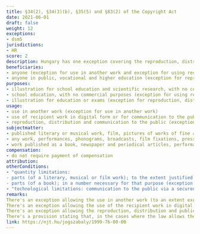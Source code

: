 ```yaml
---
title: §34(2), §34(3)(b), §35(5) and §83(2) of the Copyright Act
date: 2021-06-01
draft: false
weight: 12
exceptions:
- dsm5
jurisdictions:
- HR
score: 2
description: Hungary has one exception covering the reproduction, distribution and communication to the public of works to pupils and students through a secure electronic environment for purposes of illustration for education and exams (§35(5)); one exception covering the use of a work in another work for purposes of illustration for school education and scientific research (§34(2)); and one exception covering the use of the recipient work in digital form at the place of education and its communication to the public through a secured electronic environment for the purpose of school education (§34(3)(b)). In addition, it has a provision that states that no permission is required from holders of neighbouring rights in cases where the use of copyrighted work is permitted (§83(2). None of the exceptions is subject to compensation.
beneficiaries:
- anyone (exception for use in another work and exception for using recipient work)
- anyone in public, vocational and higher education (exception for reproduction, distribution and communication to the public)
purposes: 
- illustration for school education and scientific research, with no commercial purposes (exception for use in another work)
- school education, with no commercial purposes (exception for using recipient work)
- illustration for education or exams (exception for reproduction, distribution and communication to the public)
usage:
- use in another work (exception for use in another work)
- use of recipient work in digital form or for communication to the public (exception for using recipient work)
- reproduction, distribution and communication to the public (exception for reproduction, distribution and communication to the public)
subjectmatter:
- published literary or musical work, film, pictures of works of fine art, architecture, applied art and industrial design, photographic works, performances, phonograms, broadcasts, film fixations, press publications (exception for use in another work)
- any work, performances, phonograms, broadcasts, film fixations, press publications (exception for using recipient work)
- work published as a book, newspaper and periodical articles, performances, phonograms, broadcasts, film fixations, press publications (exception for reproduction, distribution and communication to the public)
compensation:
- do not require payment of compensation
attribution: 
otherConditions: 
- "quantity limitations: 
- parts (of a literary, musical or film work); to the extent justified by the purpose (exception to use in another work); 
- parts (of a book); in a number necessary for that purpose (exception for reproduction, distribution and communication to the public)"
- "technological limitations: communication to the public via a secured electronic environment (exception for using recipient work and exception for reproduction, distribution and communication to the public)"
remarks: 
There's an exception allowing the use in another work (to an extent exceeding quotation) of parts of a published literary or musical work or of a film, or small entire works of such nature, as well as pictures of works of fine art, architecture, applied art and industrial design creations, and photographic works, for the purposes of illustration for school education and scientific research, to the extent justified by the purpose, on the condition that the recipient work is not used for commercial purposes.  
There's an exception allowing the use of the recipient work in digital form at the place of education, on an electronic device, or for communication to the public via a secure electronic environment, for the purpose of school education, provided that such uses are not made on a commercial basis.
There's an exception allowing the reproduction, distribution and public communication to the pupils and students concerned, through the secure electronic environment of the educational establishment, of parts of a work published as a book, as well as newspaper and periodical articles, for the purposes of illustration for education or for the purposes of exams in public, vocational and higher education in a number necessary for that purpose. A secure electronic environment is defined as a technical solution that prevents a work made available for retrieval from being carried out outside the scope of education and training.
There's a provision stating that, in the cases where the law allows the use of a copyrighted work without the authorization of the author, no authorization is required from the holders of neighbouring rights. 
link: https://njt.hu/jogszabaly/1999-76-00-00
---
```

